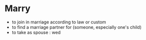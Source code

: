 # Marry

- to join in marriage according to law or custom
- to find a marriage partner for (someone, especially one's child)
- to take as spouse : wed